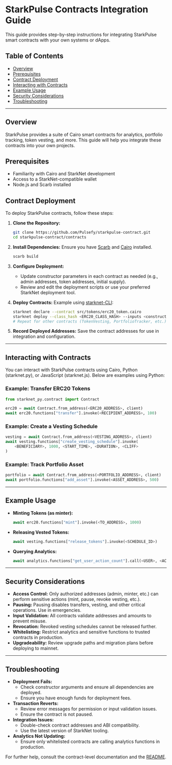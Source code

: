 # StarkPulse Contracts Integration Guide

This guide provides step-by-step instructions for integrating StarkPulse smart contracts with your own systems or dApps.

## Table of Contents

- [Overview](#overview)
- [Prerequisites](#prerequisites)
- [Contract Deployment](#contract-deployment)
- [Interacting with Contracts](#interacting-with-contracts)
- [Example Usage](#example-usage)
- [Security Considerations](#security-considerations)
- [Troubleshooting](#troubleshooting)

---

## Overview

StarkPulse provides a suite of Cairo smart contracts for analytics, portfolio tracking, token vesting, and more. This guide will help you integrate these contracts into your own projects.

## Prerequisites

- Familiarity with Cairo and StarkNet development
- Access to a StarkNet-compatible wallet
- Node.js and Scarb installed

## Contract Deployment

To deploy StarkPulse contracts, follow these steps:

1. **Clone the Repository:**

   ```bash
   git clone https://github.com/Pulsefy/starkpulse-contract.git
   cd starkpulse-contract/contracts
   ```

2. **Install Dependencies:**
   Ensure you have [Scarb](https://docs.swmansion.com/scarb/) and [Cairo](https://book.cairo-lang.org/) installed.

   ```bash
   scarb build
   ```

3. **Configure Deployment:**

   - Update constructor parameters in each contract as needed (e.g., admin addresses, token addresses, initial supply).
   - Review and edit the deployment scripts or use your preferred StarkNet deployment tool.

4. **Deploy Contracts:**
   Example using [starknet-CLI](https://docs.starknet.io/documentation/tools/cli/):

   ```bash
   starknet declare --contract src/tokens/erc20_token.cairo
   starknet deploy --class_hash <ERC20_CLASS_HASH> --inputs <constructor_args>
   # Repeat for other contracts (TokenVesting, PortfolioTracker, etc.)
   ```

5. **Record Deployed Addresses:**
   Save the contract addresses for use in integration and configuration.

---

## Interacting with Contracts

You can interact with StarkPulse contracts using Cairo, Python (starknet.py), or JavaScript (starknet.js). Below are examples using Python:

### Example: Transfer ERC20 Tokens

```python
from starknet_py.contract import Contract

erc20 = await Contract.from_address(<ERC20_ADDRESS>, client)
await erc20.functions["transfer"].invoke(<RECIPIENT_ADDRESS>, 100)
```

### Example: Create a Vesting Schedule

```python
vesting = await Contract.from_address(<VESTING_ADDRESS>, client)
await vesting.functions["create_vesting_schedule"].invoke(
    <BENEFICIARY>, 1000, <START_TIME>, <DURATION>, <CLIFF>
)
```

### Example: Track Portfolio Asset

```python
portfolio = await Contract.from_address(<PORTFOLIO_ADDRESS>, client)
await portfolio.functions["add_asset"].invoke(<ASSET_ADDRESS>, 500)
```

---

## Example Usage

- **Minting Tokens (as minter):**
  ```python
  await erc20.functions["mint"].invoke(<TO_ADDRESS>, 1000)
  ```
- **Releasing Vested Tokens:**
  ```python
  await vesting.functions["release_tokens"].invoke(<SCHEDULE_ID>)
  ```
- **Querying Analytics:**
  ```python
  await analytics.functions["get_user_action_count"].call(<USER>, <ACTION_ID>)
  ```

---

## Security Considerations

- **Access Control:** Only authorized addresses (admin, minter, etc.) can perform sensitive actions (mint, pause, revoke vesting, etc.).
- **Pausing:** Pausing disables transfers, vesting, and other critical operations. Use in emergencies.
- **Input Validation:** All contracts validate addresses and amounts to prevent misuse.
- **Revocation:** Revoked vesting schedules cannot be released further.
- **Whitelisting:** Restrict analytics and sensitive functions to trusted contracts in production.
- **Upgradeability:** Review upgrade paths and migration plans before deploying to mainnet.

---

## Troubleshooting

- **Deployment Fails:**
  - Check constructor arguments and ensure all dependencies are deployed.
  - Ensure you have enough funds for deployment fees.
- **Transaction Reverts:**
  - Review error messages for permission or input validation issues.
  - Ensure the contract is not paused.
- **Integration Issues:**
  - Double-check contract addresses and ABI compatibility.
  - Use the latest version of StarkNet tooling.
- **Analytics Not Updating:**
  - Ensure only whitelisted contracts are calling analytics functions in production.

For further help, consult the contract-level documentation and the [README](https://github.com/Pulsefy/starkpulse-contract?tab=readme-ov-file).

